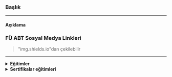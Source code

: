 ### Başlık
---
#### Açıklama 


### FÜ ABT Sosyal Medya Linkleri
  > "img.shields.io"dan çekilebilir
---

<details>
  
<b><summary> Eğitimler</summary>
  
  * Süreli eğitimler
    - Example site 1: https://examplesite.com
    - Example site 2: https://examplesite.com
  ---
  
  * Süresiz eğitimler
    - Example site 3: https://examplesite.com
    - Example site 4: https://examplesite.com

</details>
  

<details>
  
<b><summary> Sertifikalar eğitimleri </summary>
  
  * Ücretsiz Belgeli
    - Example site 1: https://examplesite.com
    - Example site 2: https://examplesite.com
  ---
  
  * Sertifika eğitim kaynakları
    - Example site 3: https://examplesite.com
    - Example site 4: https://examplesite.com

</details>

